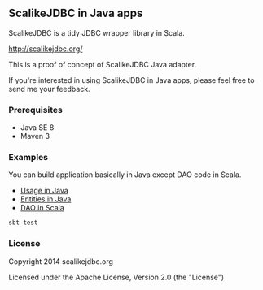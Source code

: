 ## ScalikeJDBC in Java apps

ScalikeJDBC is a tidy JDBC wrapper library in Scala.

http://scalikejdbc.org/

This is a proof of concept of ScalikeJDBC Java adapter. 

If you're interested in using ScalikeJDBC in Java apps, please feel free to send me your feedback.

### Prerequisites

- Java SE 8
- Maven 3

### Examples

You can build application basically in Java except DAO code in Scala.

- [Usage in Java](https://github.com/scalikejdbc/scalikejdbc4j/blob/master/src/test/java/SimpleUsageTest.java)
- [Entities in Java](https://github.com/scalikejdbc/scalikejdbc4j/blob/master/src/test/java/model)
- [DAO in Scala](https://github.com/scalikejdbc/scalikejdbc4j/blob/master/src/test/scala/dao)
 
```sh
sbt test
```

### License

Copyright 2014 scalikejdbc.org

Licensed under the Apache License, Version 2.0 (the "License")

